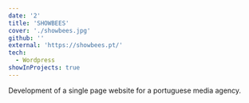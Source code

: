 ```yaml
---
date: '2'
title: 'SHOWBEES'
cover: './showbees.jpg'
github: ''
external: 'https://showbees.pt/'
tech:
  - Wordpress
showInProjects: true
---
```


Development of a single page website for a portuguese media agency.
